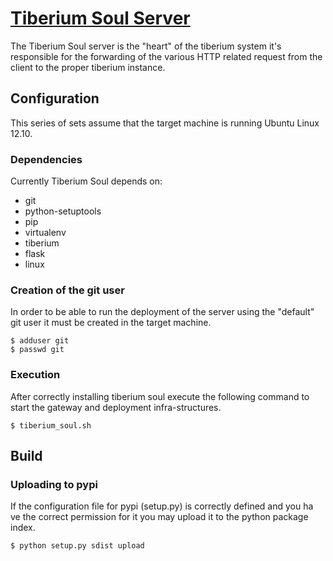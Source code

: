 # [Tiberium Soul Server](http://tiberiumapp.com)
The Tiberium Soul server is the "heart" of the tiberium system it's responsible for the forwarding of the various
HTTP related request from the client to the proper tiberium instance. 

## Configuration

This series of sets assume that the target machine is running Ubuntu Linux 12.10.

### Dependencies

Currently Tiberium Soul depends on:

* git
* python-setuptools
* pip
* virtualenv
* tiberium
* flask
* linux

### Creation of the git user

In order to be able to run the deployment of the server using the "default" git user it
must be created in the target machine.

	$ adduser git
	$ passwd git

### Execution

After correctly installing tiberium soul execute the following command to start the gateway
and deployment infra-structures.

`$ tiberium_soul.sh`

## Build

### Uploading to pypi

If the configuration file for pypi (setup.py) is correctly defined and you ha ve the correct
permission for it you may upload it to the python package index.

`$ python setup.py sdist upload`
